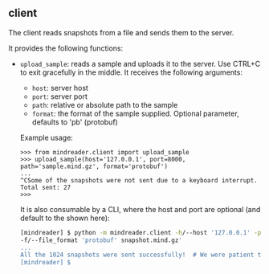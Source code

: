 ## client
The client reads snapshots from a file and sends them to the server. 

It provides the following functions:
* `upload_sample`: reads a sample and uploads it to the server. Use CTRL+C to exit gracefully in the middle. It receives the following arguments:
    * `host`: server host
    * `port`: server port
    * `path`: relative or absolute path to the sample
    * `format`: the format of the sample supplied. Optional parameter, defaults to 'pb' (protobuf)

    Example usage:    
    ```pycon
    >>> from mindreader.client import upload_sample
    >>> upload_sample(host='127.0.0.1', port=8000, path='sample.mind.gz', format='protobuf')
    ...
    ^CSome of the snapshots were not sent due to a keyboard interrupt. Total sent: 27
    >>>
    ```
  
    It is also consumable by a CLI, where the host and port are optional (and default to the shown here):
    ```sh
    [mindreader] $ python -m mindreader.client -h/--host '127.0.0.1' -p/--port 8000 \
    -f/--file_format 'protobuf' snapshot.mind.gz'
    ...
    All the 1024 snapshots were sent successfully!  # We were patient this time
    [mindreader] $ 
    ```